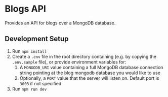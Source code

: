 # Blogs API

Provides an API for blogs over a MongoDB database.

## Development Setup

1. Run `npm install`
2. Create a `.env` file in the root directory containing (e.g. by copying the `.env.sample` file), or provide environment variables for:
   1. A `MONGODB_URI` value containing a full MongoDB database connection string pointing at the blog mongodb database you would like to use
   2. Optionally, a `PORT` value that the server will listen on. Default port is `3003` if not specified.
3. Run `npm run dev`